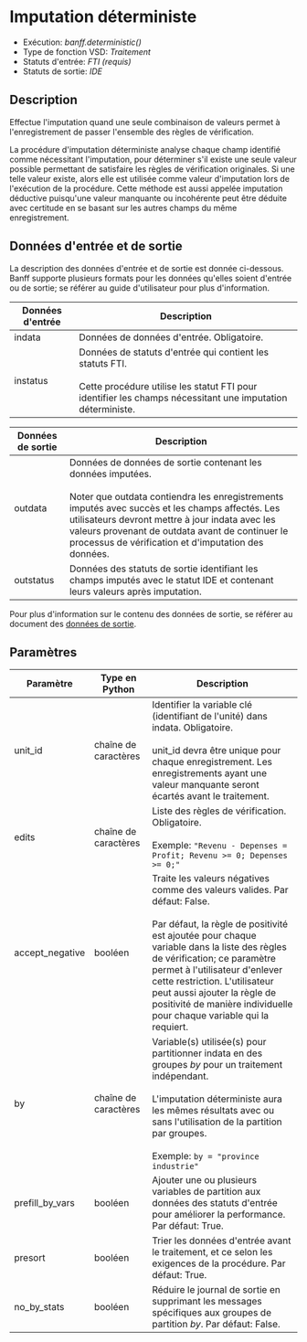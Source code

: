 # Imputation déterministe

* Exécution: *banff.deterministic()*
* Type de fonction VSD: *Traitement*
* Statuts d'entrée: *FTI (requis)*
* Statuts de sortie: *IDE*

## Description

Effectue l'imputation quand une seule combinaison de valeurs permet à l'enregistrement de passer l'ensemble des règles de vérification. 

La procédure d'imputation déterministe analyse chaque champ identifié comme nécessitant l'imputation, pour déterminer s'il existe une seule valeur possible permettant de satisfaire les règles de vérification originales. Si une telle valeur existe, alors elle est utilisée comme valeur d'imputation lors de l'exécution de la procédure. Cette méthode est aussi appelée imputation déductive puisqu'une valeur manquante ou incohérente peut être déduite avec certitude en se basant sur les autres champs du même enregistrement.  

## Données d'entrée et de sortie

La description des données d'entrée et de sortie est donnée ci-dessous. Banff supporte plusieurs formats pour les données qu'elles soient d'entrée ou de sortie; se référer au guide d'utilisateur pour plus d'information. 

| Données d'entrée  | Description |
| --------------- | ----------- |
| indata          | Données de données d'entrée. Obligatoire. |
| instatus        | Données de statuts d'entrée qui contient les statuts FTI.  <br><br> Cette procédure utilise les statut FTI pour identifier les champs nécessitant une imputation déterministe.  |

| Données de sortie | Description |
| --------------- | ----------------------------------------------------------------- |
| outdata         | Données de données de sortie contenant les données imputées.<br><br> Noter que outdata contiendra les enregistrements imputés avec succès et les champs affectés. Les utilisateurs devront mettre à jour indata avec les valeurs provenant de outdata avant de continuer le processus de vérification et d'imputation des données. |
| outstatus       | Données des statuts de sortie identifiant les champs imputés avec le statut IDE et contenant leurs valeurs après imputation.   |

Pour plus d'information sur le contenu des données de sortie, se référer au document des [données de sortie](/docs/FR/output_tables.md).

## Paramètres

| Paramètre       | Type en Python       | Description    | 
| ----------------| -------------------  | --------------------------- |
| unit_id         | chaîne de caractères | Identifier la variable clé (identifiant de l'unité) dans indata. Obligatoire.<br><br> unit_id devra être unique pour chaque enregistrement. Les enregistrements ayant une valeur manquante seront écartés avant le traitement. |
| edits           | chaîne de caractères | Liste des règles de vérification. Obligatoire.<br><br> Exemple: `"Revenu - Depenses = Profit; Revenu >= 0; Depenses >= 0;"` |
| accept_negative | booléen              | Traite les valeurs négatives comme des valeurs valides. Par défaut: False. <br><br> Par défaut, la règle de positivité est ajoutée pour chaque variable dans la liste des règles de vérification; ce paramètre permet à l'utilisateur d'enlever cette restriction. L'utilisateur peut aussi ajouter la règle de positivité de manière individuelle pour chaque variable qui la requiert. |
| by              | chaîne de caractères | Variable(s) utilisée(s) pour partitionner indata en des groupes *by* pour un traitement indépendant. <br><br> L'imputation déterministe aura les mêmes résultats avec ou sans l'utilisation de la partition par groupes. <br><br> Exemple: `by = "province industrie"` |
| prefill_by_vars | booléen              | Ajouter une ou plusieurs variables de partition aux données des statuts d'entrée pour améliorer la performance. Par défaut: True. |
| presort         | booléen              |  Trier les données d'entrée avant le traitement, et ce selon les exigences de la procédure. Par défaut: True. |
| no_by_stats     | booléen              | Réduire le journal de sortie en supprimant les messages spécifiques aux groupes de partition *by*. Par défaut: False. |